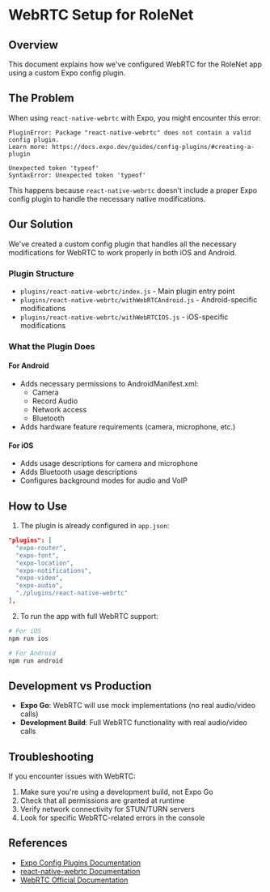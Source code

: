 # WebRTC Setup for RoleNet

## Overview

This document explains how we've configured WebRTC for the RoleNet app using a custom Expo config plugin.

## The Problem

When using `react-native-webrtc` with Expo, you might encounter this error:

```
PluginError: Package "react-native-webrtc" does not contain a valid config plugin.
Learn more: https://docs.expo.dev/guides/config-plugins/#creating-a-plugin

Unexpected token 'typeof'
SyntaxError: Unexpected token 'typeof'
```

This happens because `react-native-webrtc` doesn't include a proper Expo config plugin to handle the necessary native modifications.

## Our Solution

We've created a custom config plugin that handles all the necessary modifications for WebRTC to work properly in both iOS and Android.

### Plugin Structure

- `plugins/react-native-webrtc/index.js` - Main plugin entry point
- `plugins/react-native-webrtc/withWebRTCAndroid.js` - Android-specific modifications
- `plugins/react-native-webrtc/withWebRTCIOS.js` - iOS-specific modifications

### What the Plugin Does

#### For Android
- Adds necessary permissions to AndroidManifest.xml:
  - Camera
  - Record Audio
  - Network access
  - Bluetooth
- Adds hardware feature requirements (camera, microphone, etc.)

#### For iOS
- Adds usage descriptions for camera and microphone
- Adds Bluetooth usage descriptions
- Configures background modes for audio and VoIP

## How to Use

1. The plugin is already configured in `app.json`:

```json
"plugins": [
  "expo-router",
  "expo-font",
  "expo-location",
  "expo-notifications",
  "expo-video",
  "expo-audio",
  "./plugins/react-native-webrtc"
],
```

2. To run the app with full WebRTC support:

```bash
# For iOS
npm run ios

# For Android
npm run android
```

## Development vs Production

- **Expo Go**: WebRTC will use mock implementations (no real audio/video calls)
- **Development Build**: Full WebRTC functionality with real audio/video calls

## Troubleshooting

If you encounter issues with WebRTC:

1. Make sure you're using a development build, not Expo Go
2. Check that all permissions are granted at runtime
3. Verify network connectivity for STUN/TURN servers
4. Look for specific WebRTC-related errors in the console

## References

- [Expo Config Plugins Documentation](https://docs.expo.dev/guides/config-plugins/)
- [react-native-webrtc Documentation](https://github.com/react-native-webrtc/react-native-webrtc)
- [WebRTC Official Documentation](https://webrtc.org/getting-started/overview)